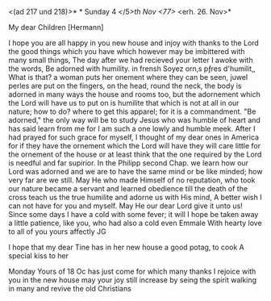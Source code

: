 <(ad 217 und 218)>* <Calw>* Sunday 4 </5>*th Nov <77>*
 <erh. 26. Nov>*

My dear Children [Hermann]

I hope you are all happy in you new house and injoy with thanks to the Lord the good things which you have which however may be imbittered with many small things, The day after we had recieved your letter I awoke with the words, Be adorned with humility. in frensh Soyez orn‚s pƒres d'humilit‚, What is that? a woman puts her onement where they can be seen, juwel perles are put on the fingers, on the head, round the neck, the body is adorned in many ways the house and rooms too, but the adornement which the Lord will have us to put on is humilite that which is not at all in our nature; how to do? where to get this apparel; for it is a commandment. "Be adorned," the only way will be to study Jesus who was humble of heart and has said learn from me for I am such a one lowly and humble meek. After I had prayed for such grace for myself, I thought of my dear ones in America for if they have the ornement which the Lord will have they will care little for the ornement of the house or at least think that the one required by the Lord is needful and far supirior. In the Philipp second Chap. we learn how our Lord was adorned and we are to have the same mind or be like minded; how very far are we still. May He who made Himself of no reputation, who took our nature became a servant and learned obedience till the death of the cross teach us the true humilite and adorne us with His mind, A better wish I can not have for you and myself. May He our dear Lord give it unto us! 
Since some days I have a cold with some fever; it will I hope be taken away a little patience, like you, who had also a cold even Emmale 
With hearty love to all of you
 yours affectly JG

I hope that my dear Tine has in her new house a good potag‚ to cook A special kiss to her

Monday Yours of 18 Oc has just come for which many thanks I rejoice with you in the new house may your joy still increase by seing the spirit walking in many and revive the old Christians
